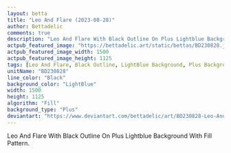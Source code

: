 ```yaml
---
layout: betta
title: "Leo And Flare (2023-08-28)"
author: Bettadelic
comments: true
description: "Leo And Flare With Black Outline On Plus Lightblue Background With Fill Pattern."
actpub_featured_image: "https://bettadelic.art/static/bettas/BD230828.jpg"
actpub_featured_image_width: 1500
actpub_featured_image_height: 1125
tags: [Leo And Flare, Black Outline, LightBlue Background, Plus Background Pattern, Fill Pattern, August 2023]
unitName: "BD230828"
line_color: "Black"
background_color: "LightBlue"
width: 1500
height: 1125
algorithm: "Fill"
background_type: "Plus"
deviantart: "https://www.deviantart.com/bettadelic/art/BD230828-Leo-And-Flare-2023-08-28-979540473"
---
```


Leo And Flare With Black Outline On Plus Lightblue Background With Fill Pattern.
